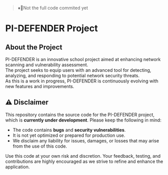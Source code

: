 > ♦🚩Not the full code commited yet

# PI-DEFENDER Project

## About the Project

PI-DEFENDER is an innovative school project aimed at enhancing network scanning and vulnerability assessment.  
The project seeks to equip users with an advanced tool for detecting, analyzing, and responding to potential network security threats.  
As this is a work in progress, PI-DEFENDER is continuously evolving with new features and improvements.  

## ⚠️ Disclaimer

This repository contains the source code for the PI-DEFENDER project, which is **currently under development**. Please keep the following in mind:

- The code contains **bugs** and **security vulnerabilities**.  
- It is not yet optimized or prepared for production use.  
- We disclaim any liability for issues, damages, or losses that may arise from the use of this code.  

Use this code at your own risk and discretion. Your feedback, testing, and contributions are highly encouraged as we strive to refine and enhance the application.  
